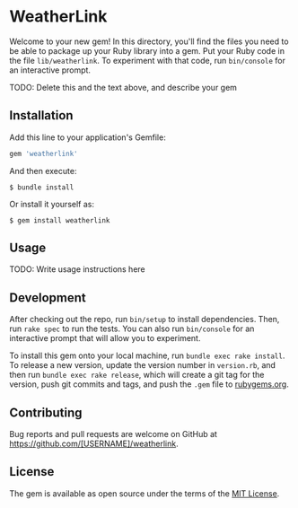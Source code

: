 # WeatherLink

Welcome to your new gem! In this directory, you'll find the files you need to be able to package up your Ruby library into a gem. Put your Ruby code in the file `lib/weatherlink`. To experiment with that code, run `bin/console` for an interactive prompt.

TODO: Delete this and the text above, and describe your gem

## Installation

Add this line to your application's Gemfile:

```ruby
gem 'weatherlink'
```

And then execute:

    $ bundle install

Or install it yourself as:

    $ gem install weatherlink

## Usage

TODO: Write usage instructions here

## Development

After checking out the repo, run `bin/setup` to install dependencies. Then, run `rake spec` to run the tests. You can also run `bin/console` for an interactive prompt that will allow you to experiment.

To install this gem onto your local machine, run `bundle exec rake install`. To release a new version, update the version number in `version.rb`, and then run `bundle exec rake release`, which will create a git tag for the version, push git commits and tags, and push the `.gem` file to [rubygems.org](https://rubygems.org).

## Contributing

Bug reports and pull requests are welcome on GitHub at https://github.com/[USERNAME]/weatherlink.


## License

The gem is available as open source under the terms of the [MIT License](https://opensource.org/licenses/MIT).

